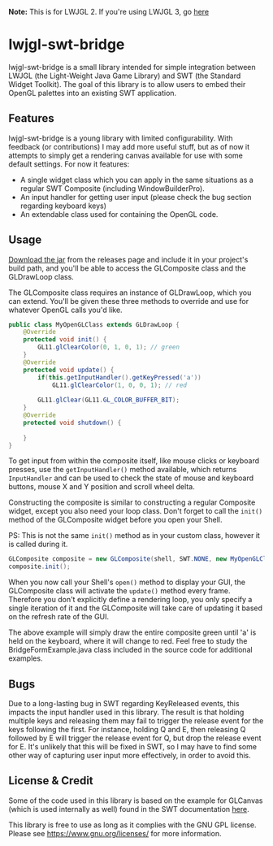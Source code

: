 **Note:** This is for LWJGL 2. If you're using LWJGL 3, go [here](https://github.com/Mudbill/lwjgl3-swt-bridge)

lwjgl-swt-bridge
======

lwjgl-swt-bridge is a small library intended for simple integration between LWJGL (the Light-Weight Java Game Library) and SWT (the Standard Widget Toolkit). The goal of this library is to allow users to embed their OpenGL palettes into an existing SWT application.

Features
------------

lwjgl-swt-bridge is a young library with limited configurability. With feedback (or contributions) I may add more useful stuff, but as of now it attempts to simply get a rendering canvas available for use with some default settings. For now it features:

* A single widget class which you can apply in the same situations as a regular SWT Composite (including WindowBuilderPro).
* An input handler for getting user input (please check the bug section regarding keyboard keys)
* An extendable class used for containing the OpenGL code.

Usage
-----

[Download the jar](https://github.com/Mudbill/lwjgl-swt-bridge/releases) from the releases page and include it in your project's build path, and you'll be able to access the GLComposite class and the GLDrawLoop class.

The GLComposite class requires an instance of GLDrawLoop, which you can extend. You'll be given these three methods to override and use for whatever OpenGL calls you'd like.

```java
public class MyOpenGLClass extends GLDrawLoop {
	@Override
	protected void init() {
		GL11.glClearColor(0, 1, 0, 1); // green
	}
	@Override
	protected void update() {
		if(this.getInputHandler().getKeyPressed('a'))
			GL11.glClearColor(1, 0, 0, 1); // red
			
		GL11.glClear(GL11.GL_COLOR_BUFFER_BIT);
	}
	@Override
	protected void shutdown() {
		
	}
}
```

To get input from within the composite itself, like mouse clicks or keyboard presses, use the `getInputHandler()` method available, which returns `InputHandler` and can be used to check the state of mouse and keyboard buttons, mouse X and Y position and scroll wheel delta.

Constructing the composite is similar to constructing a regular Composite widget, except you also need your loop class.
Don't forget to call the `init()` method of the GLComposite widget before you open your Shell.

PS: This is not the same `init()` method as in your custom class, however it is called during it.

```java
GLComposite composite = new GLComposite(shell, SWT.NONE, new MyOpenGLClass());
composite.init();
```

When you now call your Shell's `open()` method to display your GUI, the GLComposite class will activate the `update()` method every frame. Therefore you don't explicitly define a rendering loop, you only specify a single iteration of it and the GLComposite will take care of updating it based on the refresh rate of the GUI.

The above example will simply draw the entire composite green until 'a' is held on the keyboard, where it will change to red.
Feel free to study the BridgeFormExample.java class included in the source code for additional examples.

Bugs
-------

Due to a long-lasting bug in SWT regarding KeyReleased events, this impacts the input handler used in this library. The result is that holding multiple keys and releasing them may fail to trigger the release event for the keys following the first. For instance, holding Q and E, then releasing Q followed by E will trigger the release event for Q, but drop the release event for E. It's unlikely that this will be fixed in SWT, so I may have to find some other way of capturing user input more effectively, in order to avoid this.

License & Credit
-------

Some of the code used in this library is based on the example for GLCanvas (which is used internally as well) found in the SWT documentation [here](http://git.eclipse.org/c/platform/eclipse.platform.swt.git/tree/examples/org.eclipse.swt.snippets/src/org/eclipse/swt/snippets/Snippet195.java).

This library is free to use as long as it complies with the GNU GPL license. Please see https://www.gnu.org/licenses/ for more information.
